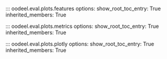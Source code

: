 ::: oodeel.eval.plots.features
    options:
        show_root_toc_entry: True
        inherited_members: True

::: oodeel.eval.plots.metrics
    options:
        show_root_toc_entry: True
        inherited_members: True

::: oodeel.eval.plots.plotly
    options:
        show_root_toc_entry: True
        inherited_members: True
